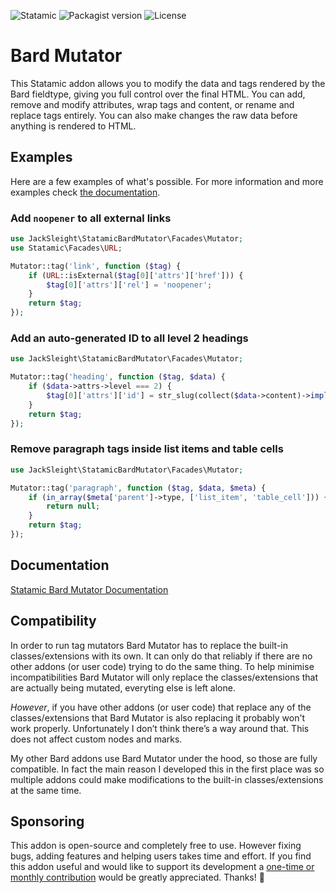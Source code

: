 <!-- statamic:hide -->

![Statamic](https://flat.badgen.net/badge/Statamic/3.1.14+/FF269E)
![Packagist version](https://flat.badgen.net/packagist/v/jacksleight/statamic-bard-mutator)
![License](https://flat.badgen.net/github/license/jacksleight/statamic-bard-mutator)

# Bard Mutator 

<!-- /statamic:hide -->

This Statamic addon allows you to modify the data and tags rendered by the Bard fieldtype, giving you full control over the final HTML. You can add, remove and modify attributes, wrap tags and content, or rename and replace tags entirely. You can also make changes the raw data before anything is rendered to HTML.

## Examples

Here are a few examples of what's possible. For more information and more examples check [the documentation](https://jacksleight.dev/docs/bard-mutator/examples).

### Add `noopener` to all external links

```php
use JackSleight\StatamicBardMutator\Facades\Mutator;
use Statamic\Facades\URL;

Mutator::tag('link', function ($tag) {
    if (URL::isExternal($tag[0]['attrs']['href'])) {
        $tag[0]['attrs']['rel'] = 'noopener';
    }
    return $tag;
});
```

### Add an auto-generated ID to all level 2 headings

```php
use JackSleight\StatamicBardMutator\Facades\Mutator;

Mutator::tag('heading', function ($tag, $data) {
    if ($data->attrs->level === 2) {
        $tag[0]['attrs']['id'] = str_slug(collect($data->content)->implode('text', ''));
    }
    return $tag;
});
```

### Remove paragraph tags inside list items and table cells

```php
use JackSleight\StatamicBardMutator\Facades\Mutator;

Mutator::tag('paragraph', function ($tag, $data, $meta) {
    if (in_array($meta['parent']->type, ['list_item', 'table_cell'])) {
        return null;
    }
    return $tag;
});
```

## Documentation

[Statamic Bard Mutator Documentation](https://jacksleight.dev/docs/bard-mutator)

## Compatibility

In order to run tag mutators Bard Mutator has to replace the built-in classes/extensions with its own. It can only do that reliably if there are no other addons (or user code) trying to do the same thing. To help minimise incompatibilities Bard Mutator will only replace the classes/extensions that are actually being mutated, everyting else is left alone.

*However*, if you have other addons (or user code) that replace any of the classes/extensions that Bard Mutator is also replacing it probably won't work properly. Unfortunately I don’t think there’s a way around that. This does not affect custom nodes and marks.

My other Bard addons use Bard Mutator under the hood, so those are fully compatible. In fact the main reason I developed this in the first place was so multiple addons could make modifications to the built-in classes/extensions at the same time.

## Sponsoring 

This addon is open-source and completely free to use. However fixing bugs, adding features and helping users takes time and effort. If you find this addon useful and would like to support its development a [one-time or monthly contribution](https://github.com/sponsors/jacksleight) would be greatly appreciated. Thanks! 🙂